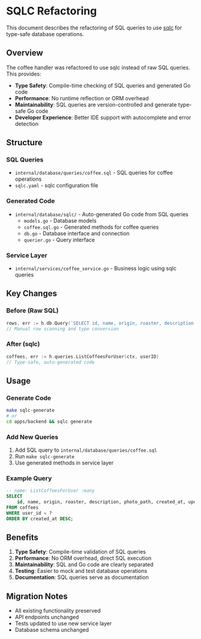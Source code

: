 # SQLC Refactoring

This document describes the refactoring of SQL queries to use [sqlc](https://sqlc.dev/) for type-safe database operations.

## Overview

The coffee handler was refactored to use sqlc instead of raw SQL queries. This provides:

- **Type Safety**: Compile-time checking of SQL queries and generated Go code
- **Performance**: No runtime reflection or ORM overhead
- **Maintainability**: SQL queries are version-controlled and generate type-safe Go code
- **Developer Experience**: Better IDE support with autocomplete and error detection

## Structure

### SQL Queries
- `internal/database/queries/coffee.sql` - SQL queries for coffee operations
- `sqlc.yaml` - sqlc configuration file

### Generated Code
- `internal/database/sqlc/` - Auto-generated Go code from SQL queries
  - `models.go` - Database models
  - `coffee.sql.go` - Generated methods for coffee queries
  - `db.go` - Database interface and connection
  - `querier.go` - Query interface

### Service Layer
- `internal/services/coffee_service.go` - Business logic using sqlc queries

## Key Changes

### Before (Raw SQL)
```go
rows, err := h.db.Query(`SELECT id, name, origin, roaster, description, photo_path, created_at, updated_at FROM coffees WHERE user_id = ? ORDER BY created_at DESC`, userID)
// Manual row scanning and type conversion
```

### After (sqlc)
```go
coffees, err := h.queries.ListCoffeesForUser(ctx, userID)
// Type-safe, auto-generated code
```

## Usage

### Generate Code
```bash
make sqlc-generate
# or
cd apps/backend && sqlc generate
```

### Add New Queries
1. Add SQL query to `internal/database/queries/coffee.sql`
2. Run `make sqlc-generate`
3. Use generated methods in service layer

### Example Query
```sql
-- name: ListCoffeesForUser :many
SELECT 
    id, name, origin, roaster, description, photo_path, created_at, updated_at 
FROM coffees 
WHERE user_id = ? 
ORDER BY created_at DESC;
```

## Benefits

1. **Type Safety**: Compile-time validation of SQL queries
2. **Performance**: No ORM overhead, direct SQL execution
3. **Maintainability**: SQL and Go code are clearly separated
4. **Testing**: Easier to mock and test database operations
5. **Documentation**: SQL queries serve as documentation

## Migration Notes

- All existing functionality preserved
- API endpoints unchanged
- Tests updated to use new service layer
- Database schema unchanged
